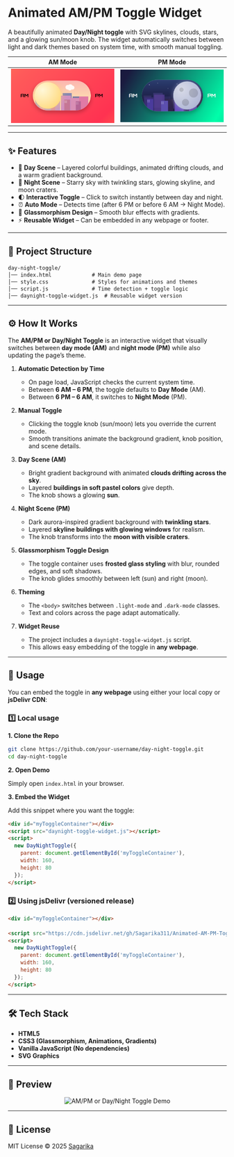 # Animated AM/PM Toggle Widget

A beautifully animated **Day/Night toggle** with SVG skylines, clouds, stars, and a glowing sun/moon knob.
The widget automatically switches between light and dark themes based on system time, with smooth manual toggling.

 AM Mode  |  PM Mode  
:-------------------------:|:-------------------------:  
<img src="./Screenshot (2).png" width="600"/> | <img src="./Screenshot (1).png" width="600"/> 
---

## ✨ Features

* 🌇 **Day Scene** – Layered colorful buildings, animated drifting clouds, and a warm gradient background.
* 🌃 **Night Scene** – Starry sky with twinkling stars, glowing skyline, and moon craters.
* 🌓 **Interactive Toggle** – Click to switch instantly between day and night.
* ⏰ **Auto Mode** – Detects time (after 6 PM or before 6 AM → Night Mode).
* 🎨 **Glassmorphism Design** – Smooth blur effects with gradients.
* ⚡ **Reusable Widget** – Can be embedded in any webpage or footer.

---

## 📂 Project Structure

```
day-night-toggle/
│── index.html             # Main demo page
│── style.css              # Styles for animations and themes
│── script.js              # Time detection + toggle logic
│── daynight-toggle-widget.js  # Reusable widget version
```

---

## ⚙️ How It Works

The **AM/PM or Day/Night Toggle** is an interactive widget that visually switches between **day mode (AM)** and **night mode (PM)** while also updating the page’s theme.

1. **Automatic Detection by Time**

   * On page load, JavaScript checks the current system time.
   * Between **6 AM – 6 PM**, the toggle defaults to **Day Mode** (AM).
   * Between **6 PM – 6 AM**, it switches to **Night Mode** (PM).

2. **Manual Toggle**

   * Clicking the toggle knob (sun/moon) lets you override the current mode.
   * Smooth transitions animate the background gradient, knob position, and scene details.

3. **Day Scene (AM)**

   * Bright gradient background with animated **clouds drifting across the sky**.
   * Layered **buildings in soft pastel colors** give depth.
   * The knob shows a glowing **sun**.

4. **Night Scene (PM)**

   * Dark aurora-inspired gradient background with **twinkling stars**.
   * Layered **skyline buildings with glowing windows** for realism.
   * The knob transforms into the **moon with visible craters**.

5. **Glassmorphism Toggle Design**

   * The toggle container uses **frosted glass styling** with blur, rounded edges, and soft shadows.
   * The knob glides smoothly between left (sun) and right (moon).

6. **Theming**

   * The `<body>` switches between `.light-mode` and `.dark-mode` classes.
   * Text and colors across the page adapt automatically.

7. **Widget Reuse**

   * The project includes a `daynight-toggle-widget.js` script.
   * This allows easy embedding of the toggle in **any webpage**.

---

## 🚀 Usage

You can embed the toggle in **any webpage** using either your local copy or **jsDelivr CDN**:

### 1️⃣ Local usage

**1. Clone the Repo**

```bash
git clone https://github.com/your-username/day-night-toggle.git
cd day-night-toggle
```

**2. Open Demo**

Simply open `index.html` in your browser.


**3. Embed the Widget**

Add this snippet where you want the toggle:

```html
<div id="myToggleContainer"></div>
<script src="daynight-toggle-widget.js"></script>
<script>
  new DayNightToggle({
    parent: document.getElementById('myToggleContainer'),
    width: 160,
    height: 80
  });
</script>
```
### 2️⃣ Using jsDelivr (versioned release)

```html
<div id="myToggleContainer"></div>

<script src="https://cdn.jsdelivr.net/gh/Sagarika311/Animated-AM-PM-Toggle@v1.0.0/daynight-toggle-widget.js"></script>
<script>
  new DayNightToggle({
    parent: document.getElementById('myToggleContainer'),
    width: 160,
    height: 80
  });
</script>
```

---

## 🛠 Tech Stack

* **HTML5**
* **CSS3 (Glassmorphism, Animations, Gradients)**
* **Vanilla JavaScript (No dependencies)**
* **SVG Graphics**

---

## 📸 Preview

<p align="center">  
  <img src="./Preview.gif" alt="AM/PM or Day/Night Toggle Demo" width="600"/>  
</p>  

---

## 📜 License

MIT License © 2025 [Sagarika](https://github.com/Sagarika311)
